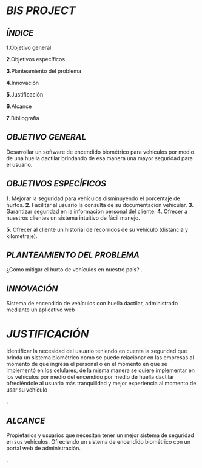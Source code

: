 # *BIS PROJECT*

## *ÍNDICE*

**1**.Objetivo general

**2**.Objetivos específicos

**3**.Planteamiento del problema

**4**.Innovación

**5**.Justificación

**6**.Alcance

**7**.Bibliografía

## *OBJETIVO GENERAL*
Desarrollar un software de encendido biométrico para vehículos por medio de una huella dactilar brindando de esa manera una mayor seguridad para el usuario.

## *OBJETIVOS ESPECÍFICOS*

**1**. Mejorar la seguridad para vehículos disminuyendo el porcentaje de hurtos.
**2**.  Facilitar al usuario la consulta de su documentación vehicular.
**3**.  Garantizar seguridad en la información personal del cliente.
**4**. Ofrecer a nuestros clientes un sistema intuitivo de fácil manejo.

**5**. Ofrecer al cliente un historial de recorridos de su vehículo (distancia y kilometraje).

## *PLANTEAMIENTO DEL PROBLEMA*
¿Cómo mitigar el hurto de vehículos en nuestro país?
.

## *INNOVACIÓN*

Sistema de encendido de vehículos con huella dactilar, administrado mediante un aplicativo web

# *JUSTIFICACIÓN*

Identificar la necesidad del usuario teniendo en cuenta la seguridad que brinda un sistema biométrico como se puede relacionar en las empresas al momento de que ingresa el personal o en el momento en que se implementó en los celulares, de la misma manera se quiere implementar en los vehículos por  medio del encendido por medio de huella dactilar ofreciéndole al usuario más tranquilidad y mejor experiencia al momento de usar su vehículo

.

## *ALCANCE*
Propietarios y usuarios que necesitan tener un mejor sistema de seguridad en sus vehículos. Ofreciendo un sistema de encendido biométrico con un portal web de administración.

.

